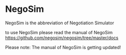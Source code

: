 # NegoSim

NegoSim is the abbreviation of Negotiation Simulator

to use NegoSim please read the manual of NegoSim https://github.com/negosim/negosim/tree/master/docs 

Please note: The manual of NegoSim is getting updated!

